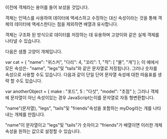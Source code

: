 이전에 객체라는 용어를 들어 보셨을 것입니다.

객체는 인덱스를 사용하여 데이터에 액세스하고 수정하는 대신 속성이라는 것을 통해 객체의 데이터에 액세스한다는 점을 제외하면 배열과 유사합니다.

객체는 구조화 된 방식으로 데이터를 저장하는 데 유용하며 고양이와 같은 실제 객체를 나타낼 수 있습니다.

다음은 샘플 고양이 개체입니다.

var cat = {
  "name": "위스커",
  "다리": 4,
  "꼬리": 1,
  "적": [ "물", "개"]
};
이 예에서 모든 속성은- "name", "legs"및 "tails"와 같은 문자열로 저장됩니다. 그러나 숫자를 속성으로 사용할 수도 있습니다. 다음과 같이 단일 단어 문자열 속성에 대한 따옴표를 생략 할 수도 있습니다.

var anotherObject = {
  make : "포드",
  5 : "다섯",
  "model": "초점"
};
그러나 객체에 문자열이 아닌 속성이있는 경우 JavaScript는이를 문자열로 자동 형변환합니다.

"name"(문자열), "legs", "tails"및 "friends"속성을 포함하는 myDog라는 개를 나타내는 개체를 만듭니다.

"name"이 문자열이고 "legs"및 "tails"가 숫자이고 "friends"가 배열이면 이러한 개체 속성을 원하는 값으로 설정할 수 있습니다.